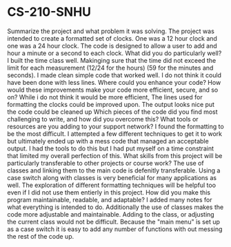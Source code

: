 # CS-210-SNHU
Summarize the project and what problem it was solving.
  The project was intended to create a formatted set of clocks. One was a 12 hour clock and one was a 24 hour clock. The code is designed to allow a user to add and hour   a minute or a second to each clock.
What did you do particularly well?
  I built the time class well. Makinging sure that the time did not exceed the limit for each measurement (12/24 for the hours) (59 for the minutes and seconds). I made   clean simple code that worked well. I do not think it could have been done with less lines. 
Where could you enhance your code? How would these improvements make your code more efficient, secure, and so on?
  While i do not think it would be more efficient, The lines used for formatting the clocks could be improved upon. The output looks nice put the code could be cleaned     up
Which pieces of the code did you find most challenging to write, and how did you overcome this? What tools or resources are you adding to your support network?
  I found the formatting to be the most difficult. I attempted a few different techniques to get it to work but ultimately ended up with a mess code that managed an       acceptable output. I had the tools to do this but I had put myself on a time constraint that limited my overall perfection of this. 
What skills from this project will be particularly transferable to other projects or course work?
  The use of classes and linking them to the main code is defenitly transferable. Using a case switch along with classes is very beneficial for many applications as       well. The exploration of different formatting techniques will be helpful too even if I did     not use them entierly in this project.
How did you make this program maintainable, readable, and adaptable?
  I added many notes for what everything is intended to do. Additionally the use of classes makes the code more adjustable and maintainable. Adding to the class, or       adjusting the current class would not be difficult. Because the "main menu" is set up as a case switch it is easy to add any number of functions with out messing the     rest of the code up. 
